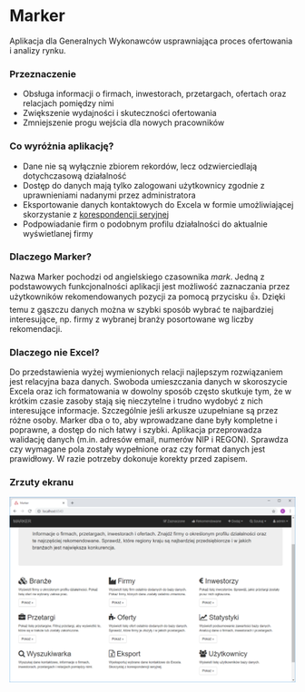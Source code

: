 # Marker

Aplikacja dla Generalnych Wykonawców usprawniająca proces ofertowania i analizy rynku.

### Przeznaczenie

* Obsługa informacji o firmach, inwestorach, przetargach, ofertach oraz relacjach pomiędzy nimi
* Zwiększenie wydajności i skuteczności ofertowania
* Zmniejszenie progu wejścia dla nowych pracowników

### Co wyróżnia aplikację?

* Dane nie są wyłącznie zbiorem rekordów, lecz odzwierciedlają dotychczasową działalność
* Dostęp do danych mają tylko zalogowani użytkownicy zgodnie z uprawnieniami nadanymi przez administratora
* Eksportowanie danych kontaktowych do Excela w formie umożliwiającej skorzystanie z [korespondencji seryjnej](https://support.office.com/pl-pl/article/Tworzenie-korespondencji-seryjnej-za-pomoc%C4%85-arkusza-kalkulacyjnego-programu-Excel-858c7d7f-5cc0-4ba1-9a7b-0a948fa3d7d3)
* Podpowiadanie firm o podobnym profilu działalności do aktualnie wyświetlanej firmy

### Dlaczego Marker?

Nazwa Marker pochodzi od angielskiego czasownika *mark*. Jedną z podstawowych funkcjonalności aplikacji jest możliwość zaznaczania przez użytkowników rekomendowanych pozycji za pomocą przycisku 👍. Dzięki temu z gąszczu danych można w szybki sposób wybrać te najbardziej interesujące, np. firmy z wybranej branży posortowane wg liczby rekomendacji.

### Dlaczego nie Excel?

Do przedstawienia wyżej wymienionych relacji najlepszym rozwiązaniem jest relacyjna baza danych. Swoboda umieszczania danych w skoroszycie Excela oraz ich formatowania w dowolny sposób często skutkuje tym, że w krótkim czasie zasoby stają się nieczytelne i trudno wydobyć z nich interesujące informacje. Szczególnie jeśli arkusze uzupełniane są przez różne osoby.
Marker dba o to, aby wprowadzane dane były kompletne i poprawne, a dostęp do nich łatwy i szybki. Aplikacja przeprowadza walidację danych (m.in. adresów email, numerów NIP i REGON). Sprawdza czy wymagane pola zostały wypełnione oraz czy format danych jest prawidłowy. W razie potrzeby dokonuje korekty przed zapisem.

### Zrzuty ekranu

![Strona główna](screenshots/home.png)
